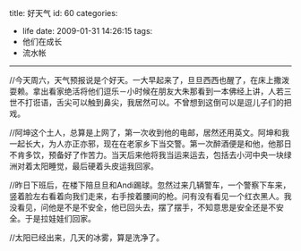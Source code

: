 title: 好天气
id: 60
categories:
  - life
date: 2009-01-31 14:26:15
tags:
  - 他们在成长
  - 流水帐
---

//今天周六，天气预报说是个好天。一大早起来了，旦旦西西也醒了，在床上撒泼耍赖。拿出看家绝活将他们逗乐－小时候在朋友大朱那看到一本佛经上讲，人若三世不打诳语，舌尖可以触到鼻尖，我居然可以。不曾想到这倒可以是逗儿子们的把戏。

//阿坤这个土人，总算是上网了，第一次收到他的电邮，居然还用英文。阿坤和我一起长大，为人亦正亦邪，现在在老家乡下当交警。第一次醉酒便是和他，他那日不肯多饮，预备好了作苦力。当天后来他将我当运来运去，包括去小河中央一块绿洲对着太阳睡觉，最后硬着头皮运我回家。

//昨日下班后，在楼下陪旦旦和Andi踢球。忽然过来几辆警车，一个警察下车来，竖着脸左右看着向我们走来，右手按着腰间的枪。问有没有看见一个红衣黑人。我没看见，问他是不是不安全，他已回头去，摆了摆手，不知意思是安全还是不安全。于是拉娃娃们回家。

//太阳已经出来，几天的冰雾，算是洗净了。